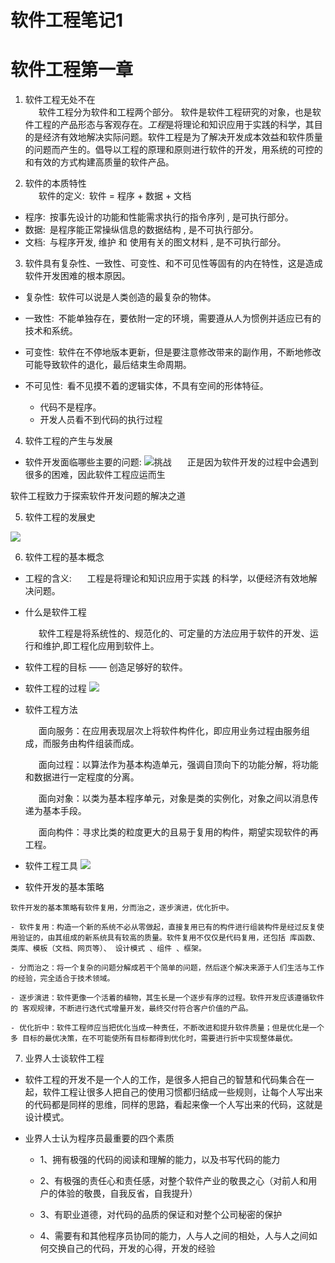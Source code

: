 # 软件工程笔记1


# 软件工程第一章

1. 软件工程无处不在  
  &ensp;&ensp;&ensp;软件工程分为软件和工程两个部分。 软件是软件工程研究的对象，也是软件工程的产品形态与客观存在。*工程*是将理论和知识应用于实践的科学，其目的是经济有效地解决实际问题。软件工程是为了解决开发成本效益和软件质量的问题而产生的。倡导以工程的原理和原则进行软件的开发，用系统的可控的和有效的方式构建高质量的软件产品。

2. 软件的本质特性  
   &ensp;&ensp;&ensp;软件的定义:&ensp;软件 = 程序 + 数据 + 文档
  - 程序:&ensp;按事先设计的功能和性能需求执行的指令序列 , 是可执行部分。
  - 数据:&ensp;是程序能正常操纵信息的数据结构 , 是不可执行部分。
  - 文档:&ensp;与程序开发, 维护 和 使用有关的图文材料 , 是不可执行部分。



3. 软件具有复杂性、一致性、可变性、和不可见性等固有的内在特性，这是造成软件开发困难的根本原因。

  - 复杂性:&ensp;软件可以说是人类创造的最复杂的物体。

  - 一致性:&ensp;不能单独存在，要依附一定的环境，需要遵从人为惯例并适应已有的技术和系统。

  - 可变性:&ensp;软件在不停地版本更新，但是要注意修改带来的副作用，不断地修改可能导致软件的退化，最后结束生命周期。

  - 不可见性:&ensp;看不见摸不着的逻辑实体，不具有空间的形体特征。
    - 代码不是程序。
    - 开发人员看不到代码的执行过程

4. 软件工程的产生与发展

  - 软件开发面临哪些主要的问题:
![挑战](challenge.png)
&ensp;&ensp;&ensp;正是因为软件开发的过程中会遇到很多的困难，因此软件工程应运而生

软件工程致力于探索软件开发问题的解决之道

5. 软件工程的发展史

![](development.png)

 

6. 软件工程的基本概念

  - 工程的含义:
    &ensp;&ensp;&ensp;⼯程是将理论和知识应用于实践 的科学，以便经济有效地解决问题。

  - 什么是软件工程

    &ensp;&ensp;&ensp;软件工程是将系统性的、规范化的、可定量的方法应用于软件的开发、运行和维护,即工程化应用到软件上。

  - 软件⼯程的目标 —— 创造足够好的软件。

  - 软件工程的过程
    ![](progress.png)

  - 软件工程方法

    &ensp;&ensp;&ensp;面向服务：在应用表现层次上将软件构件化，即应用业务过程由服务组成，而服务由构件组装而成。

    &ensp;&ensp;&ensp;面向过程：以算法作为基本构造单元，强调自顶向下的功能分解，将功能和数据进行一定程度的分离。

    &ensp;&ensp;&ensp;面向对象：以类为基本程序单元，对象是类的实例化，对象之间以消息传递为基本手段。

    &ensp;&ensp;&ensp;面向构件：寻求比类的粒度更大的且易于复用的构件，期望实现软件的再工程。

   - 软件工程工具
  ![](tool.png)

   - 软件开发的基本策略
    
    软件开发的基本策略有软件复用，分而治之，逐步演进，优化折中。

    - 软件复用：构造一个新的系统不必从零做起，直接复用已有的构件进行组装构件是经过反复使用验证的，由其组成的新系统具有较高的质量。软件复用不仅仅是代码复用，还包括 库函数、类库、模板（文档、网页等）、 设计模式 、组件 、框架。

    - 分而治之：将一个复杂的问题分解成若干个简单的问题，然后逐个解决来源于人们生活与工作的经验，完全适合于技术领域。

    - 逐步演进：软件更像一个活着的植物，其生长是一个逐步有序的过程。软件开发应该遵循软件的 客观规律，不断进行迭代式增量开发，最终交付符合客户价值的产品。

    - 优化折中：软件工程师应当把优化当成一种责任，不断改进和提升软件质量；但是优化是一个多 目标的最优决策，在不可能使所有目标都得到优化时，需要进行折中实现整体最优。



7. 业界人士谈软件工程

- 软件工程的开发不是一个人的工作，是很多人把自己的智慧和代码集合在一起，软件工程让很多人把自己的使用习惯都归结成一些规则，让每个人写出来的代码都是同样的思维，同样的思路，看起来像一个人写出来的代码，这就是设计模式。

- 业界人士认为程序员最重要的四个素质

  - 1、拥有极强的代码的阅读和理解的能力，以及书写代码的能力

  - 2、有极强的责任心和责任感，对整个软件产业的敬畏之心（对前人和用户的体验的敬畏，自我反省，自我提升）

  - 3、有职业道德，对代码的品质的保证和对整个公司秘密的保护

  - 4、需要有和其他程序员协同的能力，人与人之间的相处，人与人之间如何交换自己的代码，开发的心得，开发的经验


